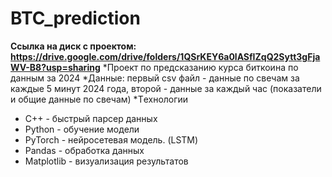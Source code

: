 # BTC_prediction

**Ссылка на диск с проектом: https://drive.google.com/drive/folders/1QSrKEY6a0lASfIZqQ2Sytt3gFjaWV-B8?usp=sharing**
*Проект по предсказанию курса биткоина по данным за 2024
*Данные: первый csv файл -  данные по свечам за каждые 5 минут 2024 года, второй - данные за каждый час (показатели и общие данные по свечам)
*Tехнологии
  - C++ - быстрый парсер данных
  - Python - обучение модели
  - PyTorch - нейросетевая модель. (LSTM)
  - Pandas - обработка данных
  - Matplotlib - визуализация результатов

